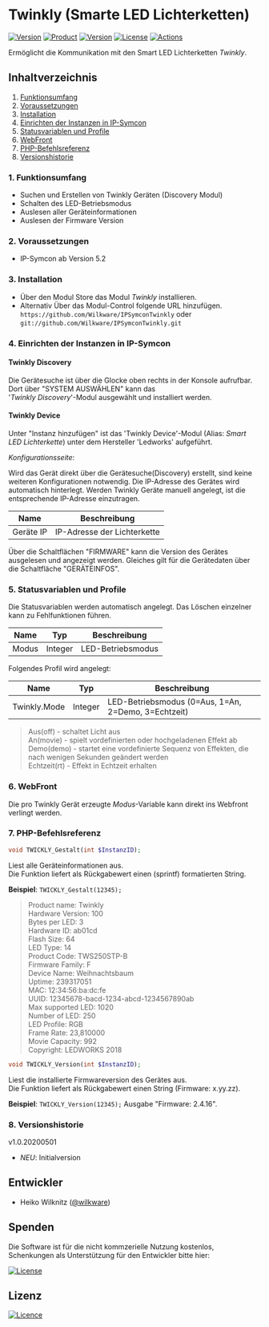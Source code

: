 # Twinkly (Smarte LED Lichterketten)

[![Version](https://img.shields.io/badge/Symcon-PHP--Modul-red.svg)](https://www.symcon.de/service/dokumentation/entwicklerbereich/sdk-tools/sdk-php/)
[![Product](https://img.shields.io/badge/Symcon%20Version-5.2%20%3E-blue.svg)](https://www.symcon.de/produkt/)
[![Version](https://img.shields.io/badge/Modul%20Version-1.0.20200501-orange.svg)](https://github.com/Wilkware/IPSymconTwinkly)
[![License](https://img.shields.io/badge/License-CC%20BY--NC--SA%204.0-green.svg)](https://creativecommons.org/licenses/by-nc-sa/4.0/)
[![Actions](https://github.com/Wilkware/IPSymconTwinkly/workflows/Check%20Style/badge.svg)](https://github.com/Wilkware/IPSymconTwinkly/actions)

Ermöglicht die Kommunikation mit den Smart LED Lichterketten *Twinkly*.

## Inhaltverzeichnis

1. [Funktionsumfang](#1-funktionsumfang)
2. [Voraussetzungen](#2-voraussetzungen)
3. [Installation](#3-installation)
4. [Einrichten der Instanzen in IP-Symcon](#4-einrichten-der-instanzen-in-ip-symcon)
5. [Statusvariablen und Profile](#5-statusvariablen-und-profile)
6. [WebFront](#6-webfront)
7. [PHP-Befehlsreferenz](#7-php-befehlsreferenz)
8. [Versionshistorie](#8-versionshistorie)

### 1. Funktionsumfang

* Suchen und Erstellen von Twinkly Geräten (Discovery Modul)
* Schalten des LED-Betriebsmodus
* Auslesen aller Geräteinformationen
* Auslesen der Firmware Version

### 2. Voraussetzungen

* IP-Symcon ab Version 5.2

### 3. Installation

* Über den Modul Store das Modul *Twinkly* installieren.
* Alternativ Über das Modul-Control folgende URL hinzufügen.  
`https://github.com/Wilkware/IPSymconTwinkly` oder `git://github.com/Wilkware/IPSymconTwinkly.git`

### 4. Einrichten der Instanzen in IP-Symcon

#### Twinkly Discovery

Die Gerätesuche ist über die Glocke oben rechts in der Konsole aufrufbar. Dort über "SYSTEM AUSWÄHLEN" kann das  
'_Twinkly Discovery_'-Modul ausgewählt und installiert werden.

#### Twinkly Device

Unter "Instanz hinzufügen" ist das 'Twinkly Device'-Modul (Alias: _Smart LED Lichterkette_) unter dem Hersteller 'Ledworks' aufgeführt.

_Konfigurationsseite_:

Wird das Gerät direkt über die Gerätesuche(Discovery) erstellt, sind keine weiteren Konfigurationen notwendig. Die IP-Adresse des Gerätes wird automatisch hinterlegt.
Werden Twinkly Geräte manuell angelegt, ist die entsprechende IP-Adresse einzutragen.

Name               | Beschreibung
------------------ | ---------------------------------
Geräte IP          | IP-Adresse der Lichterkette

Über die Schaltflächen "FIRMWARE" kann die Version des Gerätes ausgelesen und angezeigt werden.
Gleiches gilt für die Gerätedaten über die Schaltfläche "GERÄTEINFOS".

### 5. Statusvariablen und Profile

Die Statusvariablen werden automatisch angelegt. Das Löschen einzelner kann zu Fehlfunktionen führen.

Name              | Typ       | Beschreibung
------------------| --------- | ----------------
Modus             | Integer   | LED-Betriebsmodus

Folgendes Profil wird angelegt:

Name                 | Typ       | Beschreibung
-------------------- | --------- | ----------------
Twinkly.Mode         | Integer   | LED-Betriebsmodus (0=Aus, 1=An, 2=Demo, 3=Echtzeit)

> Aus(off) - schaltet Licht aus  
> An(movie) - spielt vordefinierten oder hochgeladenen Effekt ab  
> Demo(demo) - startet eine vordefinierte Sequenz von Effekten, die nach wenigen Sekunden geändert werden  
> Echtzeit(rt) - Effekt in Echtzeit erhalten  

### 6. WebFront

Die pro Twinkly Gerät erzeugte _Modus_-Variable kann direkt ins Webfront verlingt werden.

### 7. PHP-Befehlsreferenz

```php
void TWICKLY_Gestalt(int $InstanzID);
```

Liest alle Geräteinformationen aus.  
Die Funktion liefert als Rückgabewert einen (sprintf) formatierten String.

__Beispiel__: `TWICKLY_Gestalt(12345);`

> Product name: Twinkly  
> Hardware Version: 100  
> Bytes per LED: 3  
> Hardware ID: ab01cd  
> Flash Size: 64  
> LED Type: 14  
> Product Code: TWS250STP-B  
> Firmware Family: F  
> Device Name: Weihnachtsbaum  
> Uptime: 239317051  
> MAC: 12:34:56:ba:dc:fe  
> UUID: 12345678-bacd-1234-abcd-1234567890ab  
> Max supported LED: 1020  
> Number of LED: 250  
> LED Profile: RGB  
> Frame Rate: 23,810000  
> Movie Capacity: 992  
> Copyright: LEDWORKS 2018  

```php
void TWICKLY_Version(int $InstanzID);
```

Liest die installierte Firmwareversion des Gerätes aus.  
Die Funktion liefert als Rückgabewert einen String (Firmware: x.yy.zz).

__Beispiel__: `TWICKLY_Version(12345);` Ausgabe "Firmware: 2.4.16".

### 8. Versionshistorie

v1.0.20200501

* _NEU_: Initialversion

## Entwickler

* Heiko Wilknitz ([@wilkware](https://github.com/wilkware))

## Spenden

Die Software ist für die nicht kommzerielle Nutzung kostenlos, Schenkungen als Unterstützung für den Entwickler bitte hier:  

[![License](https://img.shields.io/badge/Einfach%20spenden%20mit-PayPal-blue.svg)](https://www.paypal.com/cgi-bin/webscr?cmd=_s-xclick&hosted_button_id=8816166)

## Lizenz

[![Licence](https://licensebuttons.net/i/l/by-nc-sa/transparent/00/00/00/88x31-e.png)](https://creativecommons.org/licenses/by-nc-sa/4.0/)
